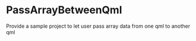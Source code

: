 PassArrayBetweenQml
===================

Provide a sample project to let user pass array data from one qml to another qml
